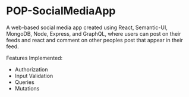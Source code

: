 # POP-SocialMediaApp
A web-based social media app created using React, Semantic-UI, MongoDB, Node, Express, and GraphQL, where users can post on their feeds and react and comment on other peoples post that appear in their feed.

Features Implemented:
- Authorization
- Input Validation
- Queries
- Mutations

